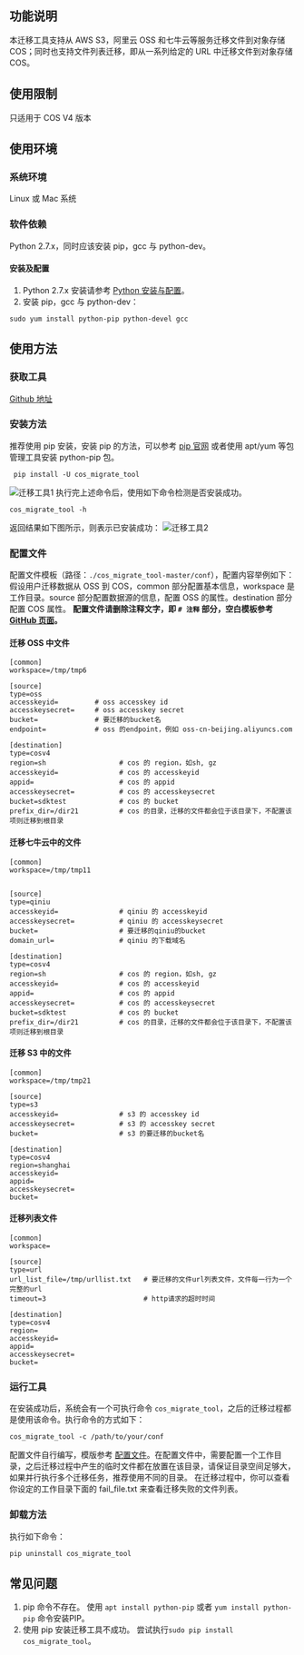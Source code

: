## 功能说明
本迁移工具支持从 AWS S3，阿里云 OSS 和七牛云等服务迁移文件到对象存储 COS；同时也支持文件列表迁移，即从一系列给定的 URL 中迁移文件到对象存储 COS。
## 使用限制
只适用于 COS V4 版本
## 使用环境
### 系统环境
Linux 或 Mac 系统
### 软件依赖
Python 2.7.x，同时应该安装 pip，gcc 与 python-dev。
#### 安装及配置
1. Python 2.7.x 安装请参考 [Python 安装与配置](https://cloud.tencent.com/document/product/436/10866)。
2. 安装 pip，gcc 与 python-dev：
```
sudo yum install python-pip python-devel gcc
```

## 使用方法
### 获取工具
[Github 地址](https://github.com/tencentyun/cos_migrate_tool) 
### 安装方法
推荐使用 pip 安装，安装 pip 的方法，可以参考 [ pip 官网](https://pip.pypa.io/en/latest/installing/) 或者使用 apt/yum 等包管理工具安装 python-pip 包。
```
 pip install -U cos_migrate_tool
```
![迁移工具1](//mc.qcloudimg.com/static/img/1b576204b2d16c368be9a6bca908b014/image.png)
执行完上述命令后，使用如下命令检测是否安装成功。
```
cos_migrate_tool -h
```
返回结果如下图所示，则表示已安装成功：
![迁移工具2](//mc.qcloudimg.com/static/img/04495932eebaae7e5099830cbe73f2e1/image.png)
<span id="配置文件"></span>
### 配置文件
配置文件模板（路径：`./cos_migrate_tool-master/conf`），配置内容举例如下：
假设用户迁移数据从 OSS 到 COS，common 部分配置基本信息，workspace 是工作目录。source 部分配置数据源的信息，配置 OSS 的属性。destination 部分配置 COS 属性。
**配置文件请删除注释文字，即 `# 注释` 部分，空白模板参考 [GitHub 页面](https://github.com/tencentyun/cos_migrate_tool/tree/master/conf)。**
#### 迁移 OSS 中文件
```
[common]
workspace=/tmp/tmp6

[source]
type=oss
accesskeyid=         # oss accesskey id
accesskeysecret=     # oss accesskey secret
bucket=              # 要迁移的bucket名
endpoint=            # oss 的endpoint，例如 oss-cn-beijing.aliyuncs.com

[destination]
type=cosv4
region=sh                  # cos 的 region，如sh, gz
accesskeyid=               # cos 的 accesskeyid
appid=                     # cos 的 appid
accesskeysecret=           # cos 的 accesskeysecret
bucket=sdktest             # cos 的 bucket
prefix_dir=/dir21          # cos 的目录，迁移的文件都会位于该目录下，不配置该项则迁移到根目录
```
#### 迁移七牛云中的文件
```
[common]
workspace=/tmp/tmp11


[source]
type=qiniu
accesskeyid=               # qiniu 的 accesskeyid
accesskeysecret=           # qiniu 的 accesskeysecret
bucket=                    # 要迁移的qiniu的bucket
domain_url=                # qiniu 的下载域名

[destination]
type=cosv4
region=sh                  # cos 的 region，如sh, gz
accesskeyid=               # cos 的 accesskeyid
appid=                     # cos 的 appid
accesskeysecret=           # cos 的 accesskeysecret
bucket=sdktest             # cos 的 bucket
prefix_dir=/dir21          # cos 的目录，迁移的文件都会位于该目录下，不配置该项则迁移到根目录
```
#### 迁移 S3 中的文件
```
[common]
workspace=/tmp/tmp21

[source]
type=s3
accesskeyid=               # s3 的 accesskey id
accesskeysecret=           # s3 的 accesskey secret
bucket=                    # s3 的要迁移的bucket名

[destination]
type=cosv4
region=shanghai
accesskeyid=
appid=
accesskeysecret=
bucket=
```
#### 迁移列表文件
```
[common]
workspace=

[source]
type=url
url_list_file=/tmp/urllist.txt   # 要迁移的文件url列表文件，文件每一行为一个完整的url
timeout=3                        # http请求的超时时间

[destination]
type=cosv4
region=
accesskeyid=
appid=
accesskeysecret=
bucket=
```
### 运行工具
在安装成功后，系统会有一个可执行命令 `cos_migrate_tool`，之后的迁移过程都是使用该命令。执行命令的方式如下：
```
cos_migrate_tool -c /path/to/your/conf
```
配置文件自行编写，模版参考 [配置文件](#配置文件)。在配置文件中，需要配置一个工作目录，之后迁移过程中产生的临时文件都在放置在该目录，请保证目录空间足够大，如果并行执行多个迁移任务，推荐使用不同的目录。
在迁移过程中，你可以查看你设定的工作目录下面的 fail_file.txt 来查看迁移失败的文件列表。
### 卸载方法
执行如下命令：
```
pip uninstall cos_migrate_tool
```
## 常见问题
1. pip 命令不存在。 
使用 `apt install python-pip` 或者 `yum install python-pip` 命令安装PIP。
2. 使用 pip 安装迁移工具不成功。
尝试执行`sudo pip install cos_migrate_tool`。
